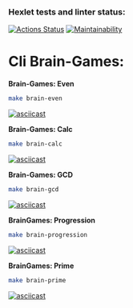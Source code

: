 ### Hexlet tests and linter status:
[![Actions Status](https://github.com/root-reboot/php-project-lvl1/workflows/hexlet-check/badge.svg)](https://github.com/root-reboot/php-project-lvl1/actions) [![Maintainability](https://api.codeclimate.com/v1/badges/a99a88d28ad37a79dbf6/maintainability)](https://codeclimate.com/github/codeclimate/codeclimate/maintainability)

# Cli Brain-Games:


**Brain-Games: Even**
```sh
make brain-even
```
[![asciicast](https://asciinema.org/a/rdrbHXEgcyNdpNodpUnW2WD28.svg)](https://asciinema.org/a/rdrbHXEgcyNdpNodpUnW2WD28)

**Brain-Games: Calc**
```sh
make brain-calc
```
[![asciicast](https://asciinema.org/a/4GppueEn7n4UsIERQZ1ALbkbM.svg)](https://asciinema.org/a/4GppueEn7n4UsIERQZ1ALbkbM)


**Brain-Games: GCD**
```sh
make brain-gcd
```
[![asciicast](https://asciinema.org/a/JXy6yUTKubliSLq4uP7No6kGP.svg)](https://asciinema.org/a/JXy6yUTKubliSLq4uP7No6kGP)

**BrainGames: Progression**
```sh
make brain-progression
```
[![asciicast](https://asciinema.org/a/BVIsYYlo0Zew6Z6XtxfkIeUac.svg)](https://asciinema.org/a/BVIsYYlo0Zew6Z6XtxfkIeUac)

**BrainGames: Prime**
```sh
make brain-prime
```
[![asciicast](https://asciinema.org/a/oD72YCAYCkTgwV6Qc0MLLQjGL.svg)](https://asciinema.org/a/oD72YCAYCkTgwV6Qc0MLLQjGL)



